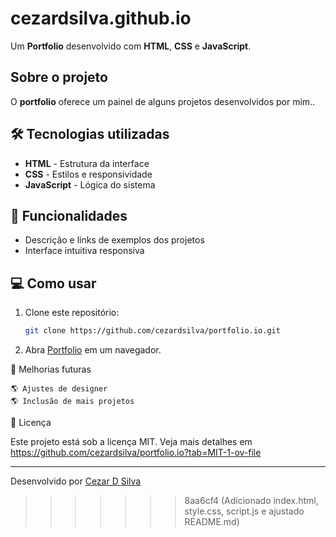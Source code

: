 # cezardsilva.github.io

Um **Portfolio** desenvolvido com **HTML**, **CSS** e **JavaScript**.

## Sobre o projeto

O **portfolio** oferece um painel de alguns projetos desenvolvidos por mim..

## 🛠 Tecnologias utilizadas

- **HTML** - Estrutura da interface
- **CSS** - Estilos e responsividade
- **JavaScript** - Lógica do sistema

## 📌 Funcionalidades

- Descrição e links de exemplos dos projetos
- Interface intuitiva responsiva

## 💻 Como usar

1. Clone este repositório:
   ```sh
   git clone https://github.com/cezardsilva/portfolio.io.git

2. Abra [Portfolio](https://cezardsilva/portfolio.github.io) em um navegador.


📌 Melhorias futuras

    🌎 Ajustes de designer
    🌎 Inclusão de mais projetos

📝 Licença

Este projeto está sob a licença MIT. Veja mais detalhes em https://github.com/cezardsilva/portfolio.io?tab=MIT-1-ov-file

---
Desenvolvido por [Cezar D Silva](https://github.com/cezardsilva)
>>>>>>> 8aa6cf4 (Adicionado index.html, style.css, script.js e ajustado README.md)

